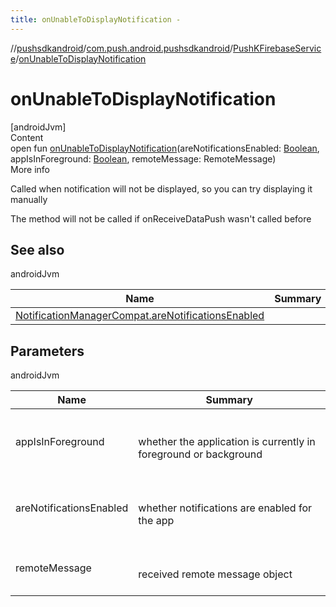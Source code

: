 ```yaml
---
title: onUnableToDisplayNotification -
---
```

//[pushsdkandroid](../../index.md)/[com.push.android.pushsdkandroid](../index.md)/[PushKFirebaseService](index.md)/[onUnableToDisplayNotification](on-unable-to-display-notification.md)



# onUnableToDisplayNotification  
[androidJvm]  
Content  
open fun [onUnableToDisplayNotification](on-unable-to-display-notification.md)(areNotificationsEnabled: [Boolean](https://kotlinlang.org/api/latest/jvm/stdlib/kotlin/-boolean/index.html), appIsInForeground: [Boolean](https://kotlinlang.org/api/latest/jvm/stdlib/kotlin/-boolean/index.html), remoteMessage: RemoteMessage)  
More info  


Called when notification will not be displayed, so you can try displaying it manually



The method will not be called if onReceiveDataPush wasn't called before



## See also  
  
androidJvm  
  
|  Name|  Summary| 
|---|---|
| <a name="com.push.android.pushsdkandroid/PushKFirebaseService/onUnableToDisplayNotification/#kotlin.Boolean#kotlin.Boolean#com.google.firebase.messaging.RemoteMessage/PointingToDeclaration/"></a>[NotificationManagerCompat.areNotificationsEnabled](https://developer.android.com/reference/kotlin/androidx/core/app/NotificationManagerCompat.html#arenotificationsenabled)| <a name="com.push.android.pushsdkandroid/PushKFirebaseService/onUnableToDisplayNotification/#kotlin.Boolean#kotlin.Boolean#com.google.firebase.messaging.RemoteMessage/PointingToDeclaration/"></a>
  


## Parameters  
  
androidJvm  
  
|  Name|  Summary| 
|---|---|
| <a name="com.push.android.pushsdkandroid/PushKFirebaseService/onUnableToDisplayNotification/#kotlin.Boolean#kotlin.Boolean#com.google.firebase.messaging.RemoteMessage/PointingToDeclaration/"></a>appIsInForeground| <a name="com.push.android.pushsdkandroid/PushKFirebaseService/onUnableToDisplayNotification/#kotlin.Boolean#kotlin.Boolean#com.google.firebase.messaging.RemoteMessage/PointingToDeclaration/"></a><br><br>whether the application is currently in foreground or background<br><br>
| <a name="com.push.android.pushsdkandroid/PushKFirebaseService/onUnableToDisplayNotification/#kotlin.Boolean#kotlin.Boolean#com.google.firebase.messaging.RemoteMessage/PointingToDeclaration/"></a>areNotificationsEnabled| <a name="com.push.android.pushsdkandroid/PushKFirebaseService/onUnableToDisplayNotification/#kotlin.Boolean#kotlin.Boolean#com.google.firebase.messaging.RemoteMessage/PointingToDeclaration/"></a><br><br>whether notifications are enabled for the app<br><br>
| <a name="com.push.android.pushsdkandroid/PushKFirebaseService/onUnableToDisplayNotification/#kotlin.Boolean#kotlin.Boolean#com.google.firebase.messaging.RemoteMessage/PointingToDeclaration/"></a>remoteMessage| <a name="com.push.android.pushsdkandroid/PushKFirebaseService/onUnableToDisplayNotification/#kotlin.Boolean#kotlin.Boolean#com.google.firebase.messaging.RemoteMessage/PointingToDeclaration/"></a><br><br>received remote message object<br><br>
  
  



